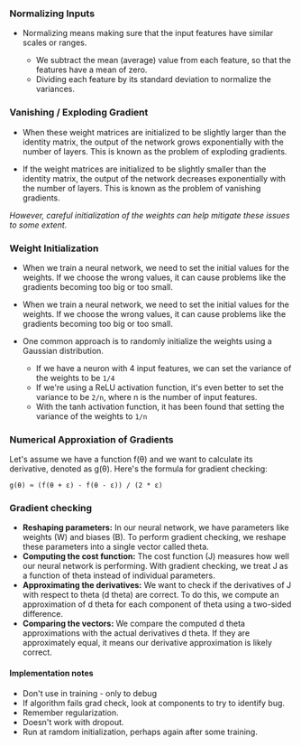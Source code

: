 ### Normalizing Inputs

- Normalizing means making sure that the input features have similar scales or ranges.

  - We subtract the mean (average) value from each feature, so that the features have a mean of zero.
  - Dividing each feature by its standard deviation to normalize the variances.


### Vanishing / Exploding Gradient
  
- When these weight matrices are initialized to be slightly larger than the identity matrix, the output of the network grows exponentially with the number of layers. This is known as the problem of exploding gradients.

- If the weight matrices are initialized to be slightly smaller than the identity matrix, the output of the network decreases exponentially with the number of layers. This is known as the problem of vanishing gradients.

*However, careful initialization of the weights can help mitigate these issues to some extent.*

### Weight Initialization

- When we train a neural network, we need to set the initial values for the weights. If we choose the wrong values, it can cause problems like the gradients becoming too big or too small.
- When we train a neural network, we need to set the initial values for the weights. If we choose the wrong values, it can cause problems like the gradients becoming too big or too small.
- One common approach is to randomly initialize the weights using a Gaussian distribution. 

  - If we have a neuron with 4 input features, we can set the variance of the weights to be `1/4` 
  - If we're using a ReLU activation function, it's even better to set the variance to be `2/n`, where n is the number of input features.
  - With the tanh activation function, it has been found that setting the variance of the weights to `1/n`

### Numerical Approxiation of Gradients

Let's assume we have a function f(θ) and we want to calculate its derivative, denoted as g(θ). Here's the formula for gradient checking:

`g(θ) ≈ (f(θ + ε) - f(θ - ε)) / (2 * ε)`

### Gradient checking

  - **Reshaping parameters:** In our neural network, we have parameters like weights (W) and biases (B). To perform gradient checking, we reshape these parameters into a single vector called theta.
  - **Computing the cost function:** The cost function (J) measures how well our neural network is performing. With gradient checking, we treat J as a function of theta instead of individual parameters.
  - **Approximating the derivatives:** We want to check if the derivatives of J with respect to theta (d theta) are correct. To do this, we compute an approximation of d theta for each component of theta using a two-sided difference.
  - **Comparing the vectors:** We compare the computed d theta approximations with the actual derivatives d theta. If they are approximately equal, it means our derivative approximation is likely correct.

#### Implementation notes

- Don't use in training - only to debug
- If algorithm fails grad check, look at components to try to identify bug.
- Remember regularization.
- Doesn't work with dropout.
- Run at ramdom initialization, perhaps again after some training.